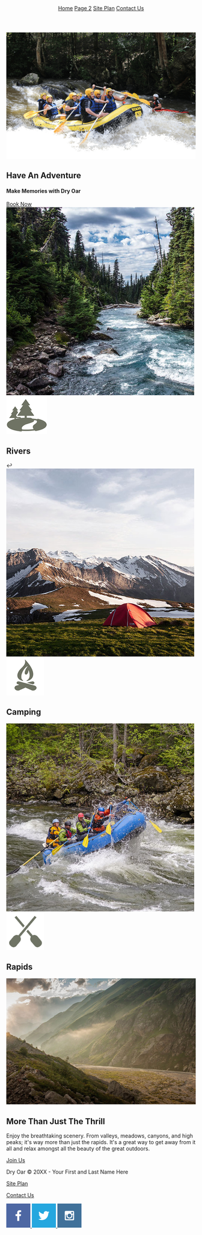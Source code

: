 <!DOCTYPE html>
<html lang="en">
<head>
    <meta charset="UTF-8">
    <meta name="viewport" content="width=device-width, initial-scale=1.0">
    <title>Whitewater Rafting Vacation | Dry Oar Boating | Home</title>
    <link rel = "stylesheet" href="styles/style.css">
</head>
<body>
    <header>
       <a id="logo_link" href="index.html">
        <ima class="logo" src="images/logo.png" alt="Dry Oar Logo">
       </a>
       <nav>
           <a href=""index.html">Home</a>
           <a href="rivers.html">Page 2</a>
           <a href="site-plan-rafting.html">Site Plan</a>
           <a href="contactus.html">Contact Us</a>
       </nav>
    </header>
    <div id="hero">
        <div id="hero-box">
            <img id="hero-img" src="images/hero.png" alt="People enjoying rafting">
        </div>
        <section id="hero-msg">
            <h1 class="home-title">Have An Adventure</h1>
            <h4>Make Memories with Dry Oar</h4>
            <div class='button-box'>
                <a class='book' href="contactus.html">Book Now</a>
            </div>
        </section>
    </div>
    <main class="home-gird">
        <section class="river-card">
            <img class="card-img" src="images/rivers.jpg" alt="river in forest">
            <img class="icon" src="images/river_icon.png" alt="river icon">
            <h2>Rivers</h2>
        </section>
        <section class="camping-card">↩
            <img class="card-img" src="images/camping.jpg" alt="tent in mountain">
            <img class="icon" src="images/fire_icon.png" alt="fire icon">
            <h2>Camping</h2>
        </section>
        <section class="rapids-card">
            <img class="card-img" src="images/rapids.jpg" alt="rafting boat">
            <img class="icon" src="images/oars.png" alt="oars icon">
            <h2>Rapids</h2>
        </section>
        <div id="background"></div>
        <img class="mountains" src="images/mountains.jpg" alt="Misty mountains">
        <section class="msg">
            <h2>More Than Just The Thrill</h2>
            <p>Enjoy the breathtaking scenery. From valleys, meadows, canyons, and high peaks; it's way more than just the rapids. It's a great way to get away from it all and relax amongst all the beauty of the great outdoors. </p>
            <a class='join' href="rivers.html">Join Us</a>
        </section>
    </main>
<footer>
    <p>Dry Oar &copy; 20XX - Your First and Last Name Here</p>
    <p><a href="site-plan-rafting.html">Site Plan</a></p>
    <p><a href="contactus.html">Contact Us</a></p>
    <div class="social">
        <a href="https://facebook.com" target="_blank">
            <img src="images/facebook.png" alt="fb icon">
        </a>
        <a href="https://twitter.com">
            <img src="images/twitter.png" alt="twitter icon">
        </a>
        <a href="https://instagram.com">
            <img src="images/instagram.png" alt="instagram icon">
        </a>
    </div>
</footer>
</body>
</html>

<!DOCTYPE html>
<html lang="en">
<head>
    <meta charset="UTF-8">
    <meta name="viewport" content="width=device-width, initial-scale=1.0">
    <title>Enjoy Rafting in Rivers | Page 2</title>
    <link rel = "stylesheet" href="styles/style.css">
    <style>
      .Enjoy-rafting-in-River{
        width: 400px;
        height: 30px;
        margin-left: 50px;
        margin-bottom: 20px;
        background-color: lightsalmon;
      }
      
      #rafting{
      display: grid;
      grid-template-columns: 600px 600px;
      grid-template-rows: 200px 200px 200px;
      column-gap: 200px;
    }
      .course-explanation {
          margin-left: 50Px;
          background-color: aqua;
      }
      .Reservation{
          background-color: aqua;
      }
      .Way-to-come-and-visit{
          margin-top: 20px;
          margin-left: 50px;
          background-color: blueviolet;
      }
      .Review{
          margin-top: 20px;
          background-color: blueviolet;
      }
      .Gallery{
          margin-top: 20px;
          margin-left: 50px;
          background-color: yellowgreen;
      }
      .QA{
         margin-top: 20px;
         background-color: yellowgreen;
      }
    </style>
  
</head>
<body>
    <header>
       <a id="logo_link" href="index.html">
        <ima class="logo" src="images/logo.png" alt="Dry Oar Logo">
       </a>
       <nav>
           <a href=""index.html">Home</a>
           <a href="#">Page 2</a>
           <a href="site-plan-rafting.html">Site Plan</a>
           <a href="contactus.html">Contact Us</a>
       </nav>
    </header>
  
    <main class="rafting-gird">
        
        <div class = Enjoy-rafting-in-River><h3>Enjoy rafting in River</h3></div>
        <section class="rafting-card">
          <img class="card-img" src="images/rafting36_1024.jpg" alt="rafting boat">
        </section>
        <div id="rafting">
          <div class="course-explanation"> course-explanation </div>
          <div class="Reservation"> Reservation 
            <p>Pls contact our office</p>
          </div>
          <div class="Way-to-come-and-visit"> Way to come and visit </div>
          <div class="Review"> Review </div>
          <div class="Gallery"> Gallery </div>
          <div class="QA"> Q&A </div>
        </div>
        
    </main>
<footer>
    <p>Dry Oar &copy; 20XX - Your First and Last Name Here</p>
    <p><a href="site-plan-rafting.html">Site Plan</a></p>
    <p><a href="contactus.html">Contact Us</a></p>
    <div class="social">
        <a href="https://facebook.com" target="_blank">
            <img src="images/facebook.png" alt="fb icon">
        </a>
        <a href="https://twitter.com">
            <img src="images/twitter.png" alt="twitter icon">
        </a>
        <a href="https://instagram.com">
            <img src="images/instagram.png" alt="instagram icon">
        </a>
    </div>
</footer>
</body>
</html>
